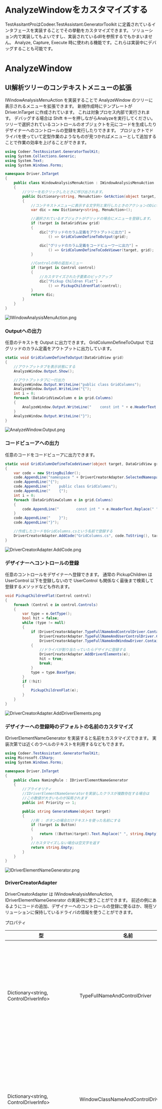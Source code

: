 # AnalyzeWindowをカスタマイズする

TestAssitantProはCodeer.TestAssistant.GeneratorToolkit に定義されているインタフェースを実装することでその挙動をカスタマイズできます。
ソリューション内で実装してもよいですし、実装されているdllを参照するでもかまいません。
Analyze, Capture, Execute 時に使われる機能です。これらは実装中にデバッグすることも可能です。

# AnalyzeWindow
## UI解析ツリーのコンテキストメニューの拡張
IWindowAnalysisMenuAction を実装することで AnalyzeWindow のツリーに表示されるメニューを拡張できます。
新規作成時にテンプレートが Driver.InTarget に作成されています。
これは対象プロセス内部で実行されます。
デバッグする場合は Shift キーを押しながらAnalyzeを実行してください。
ツリーで選択されているコントロールのオブジェクトを元にコードを生成したりデザイナーへのコントロールの登録を実行したりできます。
プロジェクトでドライバを使っていて定型作業のようなものが見つかればメニューとして追加することで作業の効率を上げることができます。

```cs
using Codeer.TestAssistant.GeneratorToolKit;
using System.Collections.Generic;
using System.Text;
using System.Windows.Forms;

namespace Driver.InTarget
{
    public class WindowAnalysisMenuAction : IWindowAnalysisMenuAction
    {
        //ツリーを右クリックしたときに呼び出されます。
        public Dictionary<string, MenuAction> GetAction(object target, WindowAnalysisTreeInfo info)
        {
            //コンテキストメニューに表示する文字列と実行したときのアクションのDictionaryです。
            var dic = new Dictionary<string, MenuAction>();

            //選択されているオブジェクトがグリッドの場合にメニューを登録します。
            if (target is DataGridView grid)
            {
                dic["グリッドのカラム定義をアウトプットに出力"] = 
                    () => GridColumnDefineToOutput(grid);

                dic["グリッドのカラム定義をコードビューワーに出力"] = 
                    () => GridColumnDefineToCodeViewer(target, grid);
            }

            //Controlの時の追加メニュー
            if (target is Control control)
            {
                //カスタマイズされた子要素のピックアップ
                dic["Pickup Children Flat"] =
                    () => PickupChildrenFlat(control);
            }
            return dic;
        }
    }
}
```
![IWindowAnalysisMenuAction.png](Img/IWindowAnalysisMenuAction.png)

### Outputへの出力
任意のテキストを Output に出力できます。
GridColumnDefineToOutput ではグリッドのカラム定義をアウトプットに出力しています。
```cs
static void GridColumnDefineToOutput(DataGridView grid)
{
    //アウトプットタブを表示状態にする
    AnalyzeWindow.Output.Show();

    //アウトプットタブに一行出力
    AnalyzeWindow.Output.WriteLine("public class GridColumns");
    AnalyzeWindow.Output.WriteLine("{");
    int i = 0;
    foreach (DataGridViewColumn e in grid.Columns)
    {
        AnalyzeWindow.Output.WriteLine("    const int " + e.HeaderText.Replace(" ", "") + " = " + i++ + ";");
    }
    AnalyzeWindow.Output.WriteLine("}");
}
```

![AnalyzeWindow.Output.png](Img/AnalyzeWindow.Output.png)

### コードビューアへの出力
任意のコードをコードビューアに出力できます。
```cs
static void GridColumnDefineToCodeViewer(object target, DataGridView grid)
{
    var code = new StringBuilder();
    code.AppendLine("namespace " + DriverCreatorAdapter.SelectedNamespace);
    code.AppendLine("{");
    code.AppendLine("    public class GridColumns");
    code.AppendLine("    {");
    int i = 0;
    foreach (DataGridViewColumn e in grid.Columns)
    {
        code.AppendLine("        const int " + e.HeaderText.Replace(" ", "") + " = " + i++ + ";");
    }
    code.AppendLine("    }");
    code.AppendLine("}");

    //作成したコードをGridColumns.csという名前で登録する
    DriverCreatorAdapter.AddCode("GridColumns.cs", code.ToString(), target);
}
```

![DriverCreatorAdapter.AddCode.png](Img/DriverCreatorAdapter.AddCode.png)

### デザイナーへコントロールの登録
任意のコントロールをデザイナーへ登録できます。
通常の PickupChildren は UserControl 以下を登録しないので UserControl も関係なく最後まで検索して登録するメソッドなども作れます。
```cs
void PickupChildrenFlat(Control control)
{
    foreach (Control e in control.Controls)
    {
        var type = e.GetType();
        bool hit = false;
        while (type != null)
        {
            if (DriverCreatorAdapter.TypeFullNameAndControlDriver.ContainsKey(type.FullName) ||
                DriverCreatorAdapter.TypeFullNameAndUserControlDriver.ContainsKey(type.FullName) ||
                DriverCreatorAdapter.TypeFullNameAndWindowDriver.ContainsKey(type.FullName))
            {
                //ドライバが割り当たっていたらデザイナに登録する
                DriverCreatorAdapter.AddDriverElements(e);
                hit = true;
                break;
            }
            type = type.BaseType;
        }
        if (!hit)
        {
            PickupChildrenFlat(e);
        }
    }
}
```

![DriverCreatorAdapter.AddDriverElements.png](Img/DriverCreatorAdapter.AddDriverElements.png)

### デザイナーへの登録時のデフォルトの名前のカスタマイズ
IDriverElementNameGenerator を実装すると名前をカスタマイズできます。
実装次第では近くのラベルのテキストを利用するなどもできます。

```cs
using Codeer.TestAssistant.GeneratorToolKit;
using Microsoft.CSharp;
using System.Windows.Forms;

namespace Driver.InTarget
{
    public class NamingRule : IDriverElementNameGenerator
    {
        //プライオリティ
        //IDriverElementNameGeneratorを実装したクラスが複数存在する場合は
        //この数値が大きいものが採用されます
        public int Priority => 1;

        public string GenerateName(object target)
        {
            //例 : ボタンの場合だけテキストを使った名前にする
            if (target is Button)
            {
                return ((Button)target).Text.Replace(" ", string.Empty);
            }
            //カスタマイズしない場合は空文字を返す
            return string.Empty;
        }
    }
}
```

![IDriverElementNameGenerator.png](Img/IDriverElementNameGenerator.png)

### DriverCreatorAdapter
DriverCreatorAdapter は IWindowAnalysisMenuAction, IDriverElementNameGenerator の実装中に使うことができます。
前述の例にあるようにコードの追加、デザイナーへのコントロールの登録に使るほか、現在ソリューションに保持しているドライバの情報を使うことができます。
<br>

プロパティ

| 型 | 名前 | 説明 |
| ---- | ---- | ---- |
| Dictionary<string, ControlDriverInfo> | TypeFullNameAndControlDriver | コントロールドライバ情報です。.Netのオブジェクトのタイプフルネームがキーになります。複数存在する場合はPriorityが一番高いものが取得されます。 |
| Dictionary<string, ControlDriverInfo> | WindowClassNameAndControlDriver | コントロールドライバ情報です。Win32のWindowクラス名がキーになります。複数存在する場合はPriorityが一番高いものが取得されます。 |
| Dictionary<string, WindowDriverInfo> | TypeFullNameAndWindowDriver | ウィンドウドライバ情報です。.Netのオブジェクトのタイプフルネームがキーになります。複数存在する場合はPriorityが一番高いものが取得されます。 |
| Dictionary<string, WindowDriverInfo> | WindowClassNameAndWindowDriver | ウィンドウドライバ情報です。Win32のWindowクラス名がキーになります。複数存在する場合はPriorityが一番高いものが取得されます。 |
| Dictionary<string, WindowDriverInfo> | WindowTextAndWindowDriver | ウィンドウドライバ情報です。Win32のWindowTextがキーになります。複数存在する場合はPriorityが一番高いものが取得されます。 |
| Dictionary<string, UserControlDriverInfo> | TypeFullNameAndUserControlDriver | UserControlに割り当たっているウィンドウドライバ情報です。.Netのオブジェクトのタイプフルネームがキーになります。複数存在する場合はPriorityが一番高いものが取得されます。 |
| Dictionary<string, List&lt;ControlDriverInfo>> | MultiWindowClassNameAndControlDriver | コントロールドライバ情報です。.Netのオブジェクトのタイプフルネームがキーになります。リストはPriorityの高い順に並んでいます。 |
| Dictionary<string, List&lt;ControlDriverInfo>> | MultiTypeFullNameAndControlDriver | コントロールドライバ情報です。Win32のWindowクラス名がキーになります。リストはPriorityの高い順に並んでいます。  |
| Dictionary<string, List&lt;WindowDriverInfo>> | MultiTypeFullNameAndWindowDriver | ウィンドウドライバ情報です。.Netのオブジェクトのタイプフルネームがキーになります。リストはPriorityの高い順に並んでいます。  |
| Dictionary<string, List&lt;WindowDriverInfo>> | MultiWindowClassNameAndWindowDriver | ウィンドウドライバ情報です。Win32のWindowクラス名がキーになります。リストはPriorityの高い順に並んでいます。  |
| Dictionary<string, List&lt;WindowDriverInfo>> | MultiWindowTextAndWindowDriver | ウィンドウドライバ情報です。Win32のWindowTextがキーになります。リストはPriorityの高い順に並んでいます。  |
| Dictionary<string, List&lt;UserControlDriverInfo>> | MultiTypeFullNameAndUserControlDriver | UserControlに割り当たっているウィンドウドライバ情報です。.Netのオブジェクトのタイプフルネームがキーになります。リストはPriorityの高い順に並んでいます。  |
<br>

関数

| 定義 | 説明 |
| ---- | ---- |
| void AddDriverElements(object driverElement) | デザイナーにコントロールを追加します。 |
| void AddCode(string fileName, string code, object target)  | コードを追加します。 |
| void AddCodeLineSelectInfo(string fileName, string key, object target)  | コードに含まれるキーワードに対応するオブジェクトを設定します。たとえばプロパティ名に対応するコントロールを設定しておけば、コードビューア上で行が選択されたときに対象アプリケーション上でそのコントロールが強調表示されます。 |

# Capture
キャプチャ時のドライバツリーでも同様にコンテキストメニューをカスタマイズできます。
新規したときにAssertが仕込まれています。
このコードを元に解説します。
CapterAttachTreeMenuAction を実装中は Ctrl キー を押しながら Capture 実行でデバッグできます。
またここでも[Logger](WindowDriver.md#デバッグ)を使うこともできます。

```cs
using System;
using System.Collections.Generic;
using Codeer.Friendly.Windows;
using Codeer.TestAssistant.GeneratorToolKit;
using Ong.Friendly.FormsStandardControls;

namespace Driver.Tools
{
    public class CapterAttachTreeMenuAction : ICaptureAttachTreeMenuAction
    {
        public Dictionary<string, MenuAction> GetAction(string accessPath, object driver)
        {
            var dic = new Dictionary<string, MenuAction>();

            if (driver is FormsCheckBox checkBox) dic["Assert"] = () => Assert(accessPath, checkBox);
            else if (driver is FormsCheckedListBox checkedListBox) dic["Assert"] = () => Assert(accessPath, checkedListBox);
            else if (driver is FormsComboBox comboBox) dic["Assert"] = () => Assert(accessPath, comboBox);
            else if (driver is FormsDataGridView dataGridView) dic["Assert"] = () => Assert(accessPath, dataGridView);
            else if (driver is FormsDateTimePicker dateTimePicker) dic["Assert"] = () => Assert(accessPath, dateTimePicker);
            else if (driver is FormsLinkLabel linkLable) dic["Assert"] = () => Assert(accessPath, linkLable);
            else if (driver is FormsListBox listBox) dic["Assert"] = () => Assert(accessPath, listBox);
            else if (driver is FormsListView listView) dic["Assert"] = () => Assert(accessPath, listView);
            else if (driver is FormsMaskedTextBox maskedTextBox) dic["Assert"] = () => Assert(accessPath, maskedTextBox);
            else if (driver is FormsMonthCalendar monthCalendar) dic["Assert"] = () => Assert(accessPath, monthCalendar);
            else if (driver is FormsNumericUpDown numericUpDown) dic["Assert"] = () => Assert(accessPath, numericUpDown);
            else if (driver is FormsProgressBar progressBar) dic["Assert"] = () => Assert(accessPath, progressBar);
            else if (driver is FormsRadioButton radioButton) dic["Assert"] = () => Assert(accessPath, radioButton);
            else if (driver is FormsRichTextBox richTextBox) dic["Assert"] = () => Assert(accessPath, richTextBox);
            else if (driver is FormsTabControl tabControl) dic["Assert"] = () => Assert(accessPath, tabControl);
            else if (driver is FormsTextBox textBox) dic["Assert"] = () => Assert(accessPath, textBox);
            else if (driver is FormsToolStrip toolStrip) dic["Assert"] = () => Assert(accessPath, toolStrip);
            else if (driver is FormsToolStripButton toolStripStripButton) dic["Assert"] = () => Assert(accessPath, toolStripStripButton);
            else if (driver is FormsToolStripComboBox toolStripComboBox) dic["Assert"] = () => Assert(accessPath, toolStripComboBox);
            else if (driver is FormsToolStripTextBox toolStripTextBox) dic["Assert"] = () => Assert(accessPath, toolStripTextBox);
            else if (driver is FormsTrackBar trackBar) dic["Assert"] = () => Assert(accessPath, trackBar);
            else if (driver is FormsTreeView treeView) dic["Assert"] = () => Assert(accessPath, treeView);
            else if (!(driver is WindowsAppFriend)) dic["Assert"] = () => AssertAll(accessPath, driver);

            return dic;
        }

        static void Assert(string accessPath, FormsCheckBox checkBox)
        {
            //現在のCheckStateを期待値とするコードを作成
            CaptureAdaptor.AddCode($"{accessPath}.CheckState.Is(CheckState.{checkBox.CheckState});");
            //CheckStateをネームスペース修飾無しで使うのでコード生成後にusingも追加されるようにする
            CaptureAdaptor.AddUsing(typeof(CheckState).Namespace);
        }
```

![ICaptureAttachTreeMenuAction.png](Img/ICaptureAttachTreeMenuAction.png)

